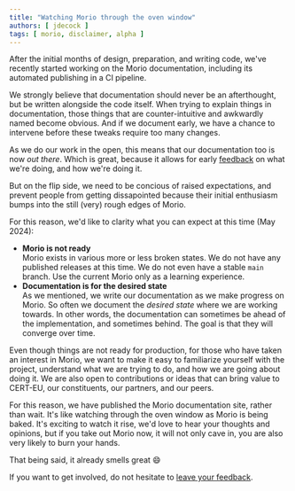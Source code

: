 ```yaml
---
title: "Watching Morio through the oven window"
authors: [ jdecock ]
tags: [ morio, disclaimer, alpha ]
---
```


After the initial months of design, preparation, and writing code, we've
recently started working on the Morio documentation, including its automated
publishing in a CI pipeline.

We strongly believe that documentation should never be an afterthought, but be
written alongside the code itself.  When trying to explain things in
documentation, those things that are counter-intuitive and awkwardly named
become obvious. And if we document early, we have a chance to intervene before
these tweaks require too many changes.

As we do our work in the open, this means that our documentation too is now _out there_.
Which is great, because it allows for early [feedback](https://github.com/certeu/morio/discussions) on what we're doing, and how we're doing it.

But on the flip side, we need to be concious of
raised expectations, and prevent people from getting dissapointed because their
initial enthusiasm bumps into the still (very) rough edges of Morio.

For this reason, we'd like to clarity what you can expect at this time (May 2024):

- __Morio is not ready__<br />
  Morio exists in various more or less broken states. We do not have any published releases at this time. We do not even have a stable `main` branch. Use the current Morio only as a learning experience.
- __Documentation is for the desired state__<br />
  As we mentioned, we write our documentation as we make progress on Morio. So often we document the _desired state_ where we are working towards. In other words, the documentation can sometimes be ahead of the implementation, and sometimes behind. The goal is that they will converge over time.


Even though things are not ready for production, for those who have taken an
interest in Morio, we want to make it easy to familiarize yourself with the
project, understand what we are trying to do, and how we are going about doing
it.  We are also open to contributions or ideas that can bring value to
CERT-EU, our constituents, our partners, and our peers.
  
For this reason, we have published the Morio documentation site, rather than
wait.  It's like watching through the oven window as Morio is being baked. It's
exciting to watch it rise, we'd love to hear your thoughts and opinions, but if
you take out Morio now, it will not only cave in, you are also very likely to
burn your hands.

That being said, it already smells great :smile:

If you want to get involved, do not hesitate to [leave your
feedback](https://github.com/certeu/morio/discussions).
